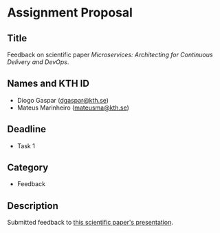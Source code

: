 # Assignment Proposal

## Title

Feedback on scientific paper *Microservices: Architecting for Continuous Delivery and DevOps*.

## Names and KTH ID

  - Diogo Gaspar (dgaspar@kth.se)
  - Mateus Marinheiro (mateusma@kth.se)

## Deadline

- Task 1

## Category

- Feedback

## Description

Submitted feedback to [this scientific paper's presentation](https://github.com/KTH/devops-course/pull/2399).
